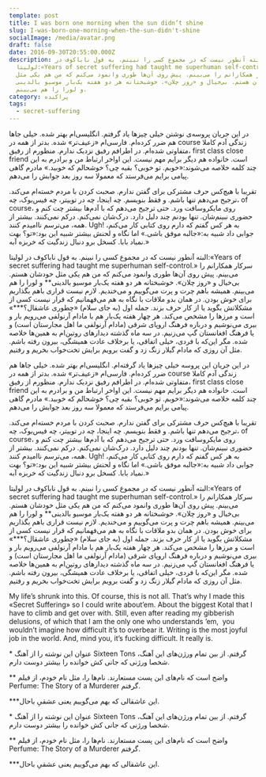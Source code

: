 ```yaml
---
template: post
title: I was born one morning when the sun didn’t shine
slug: I-was-born-one-morning-when-the-sun-didn't-shine
socialImage: /media/avatar.png
draft: false
date: 2016-09-30T20:55:00.000Z
description: البته آنطور نیست که در مجموع کسی را نبینم. به قول ناباکوف در
  لولیتا:«Years of secret suffering had taught me superhuman self-control.»
  سرکار همکارانم را می‌بینم. پیش روی آن‌ها طوری وانمود می‌کنم که من هم یکی مثل
  خودشان هستم. بی‌خیال و «روز چلان». خوشبختانه هر دو هفته یک‌بار موسیو بالدینی**
  و لورا را هم می‌بینم.
category: پراکنده
tags:
  - secret-suffering
---
```

در این جریان پروسه‌ی نوشتن خیلی چیزها یاد گرفتم. انگلیسی‌ام بهتر شده. خیلی جاها هم ضرر کرده‌ام. فارسی‌ام «زعیف‌تر» شده. بدتر از همه در course زندگی آدم کاملا متفاوتی شده‌ام. در اطرافم رفیق نزدیک ندارم. منظورم از رفیق، first class close friend است. خانواده هم دیگر برایم مهم نیست. این اواخر ارتباط من و برادرم به این چند کلمه خلاصه می‌شوند:«خوبم. تو خوبی؟ بقیه چی؟ خوشحالم که خوبید.» مادرم گاهی پیامی برایم می‌فرستد که معمولا سه روز بعد جوابش را می‌دهم.

تقریبا با هیچ‌کس حرف مشترکی برای گفتن ندارم. صحبت کردن با مردم خسته‌ام می‌کند. ترجیح می‌دهم تنها باشم. و فقط بنویسم. چه اینجا، چه در توییتر، چه فیس‌بوک، چه، of course، روی مایکروسافت ورد. حتی ترجیح می‌دهم که با آدم‌ها بیشتر چت کنم و حضوری نبینم‌شان. تنها بودنم چند دلیل دارد. درک‌شان نمی‌کنم. درکم نمی‌کنند. بیشتر از همه، می‌ترسم ناامیدم کنند. Ugh! به هر کس گفتم که دارم روی کتابی کار می‌کنم، جوابی داد شبیه به:«جالبه موفق باشی.» اما نگاه و لحنش بیشتر شبیه این بود:«تو؟ بهت نمیاد بابا. کسخل برو دنبال زندگیت که خربزه آبه.»

البته آنطور نیست که در مجموع کسی را نبینم. به قول ناباکوف در لولیتا:«Years of secret suffering had taught me superhuman self-control.» سرکار همکارانم را می‌بینم. پیش روی آن‌ها طوری وانمود می‌کنم که من هم یکی مثل خودشان هستم. بی‌خیال و «روز چلان». خوشبختانه هر دو هفته یک‌بار موسیو بالدینی\*\* و لورا را هم می‌بینم. همیشه باهم چرت و پرت می‌گوییم و می‌خندیم. لازم نیست قراری باهم بگذاریم برای خوش بودن. در همان بدو ملاقات با نگاه به هم می‌فهمانیم که قرار نیست کسی از مشکلاتش بگوید یا از کار حرف بزند. جمله اول (به جای سلام) «چطوری عاشقال؟\*\**» است و مرزها را مشخص می‌کند. هر چهار هفته یک‌بار هم با مادام آرنولفی می‌رویم بار و بیری می‌نوشیم و درباره فرهنگ اروپای شرقی (مادام آرنولفی ما اهل مجارستان است) و یا فرهنگ افغانستان گپ می‌زنیم. در سه ماه گذشته دیدارهای روتین‌ام به همین‌ها خلاصه شده. مگر این‌که با فردی، خیلی اتفاقی، یا برخلاف عادت همیشگی، بیرون رفته باشم. مثل آن روزی که مادام گیلار زنگ زد و گفت برویم برایش تخت‌خواب بخریم و رفتیم.

در این جریان این پروسه خیلی چیزها یاد گرفته‌ام. انگلیسی‌ام بهتر شده. خیلی جاها هم ضرر کرده‌ام. فارسی‌ام «زعیف‌تر» شده. بدتر از همه در course زندگی آدم کاملا متفاوتی شده‌ام. در اطرافم رفیق نزدیک ندارم. منظورم از رفیق، first class close friend است. خانواده هم دیگر برایم مهم نیست. این اواخر ارتباط من و برادرم به این چند کلمه خلاصه می‌شوند:«خوبم. تو خوبی؟ بقیه چی؟ خوشحالم که خوبید.» مادرم گاهی پیامی برایم می‌فرستد که معمولا سه روز بعد جوابش را می‌دهم.

تقریبا با هیچ‌کس حرف مشترکی برای گفتن ندارم. صحبت کردن با مردم خسته‌ام می‌کند. ترجیح می‌دهم تنها باشم. و فقط بنویسم. چه اینجا، چه در توییتر، چه فیس‌بوک، چه، of course، روی مایکروسافت ورد. حتی ترجیح می‌دهم که با آدم‌ها بیشتر چت کنم و حضوری نبینم‌شان. تنها بودنم چند دلیل دارد. درک‌شان نمی‌کنم. درکم نمی‌کنند. بیشتر از همه، می‌ترسم ناامیدم کنند. Ugh! به هر کس گفتم که دارم روی کتابی کار می‌کنم، جوابی داد شبیه به:«جالبه موفق باشی.» اما نگاه و لحنش بیشتر شبیه این بود:«تو؟ بهت نمیاد بابا. کسخل برو دنبال زندگیت که خربزه آبه.»

البته آنطور نیست که در مجموع کسی را نبینم. به قول ناباکوف در لولیتا:«Years of secret suffering had taught me superhuman self-control.» سرکار همکارانم را می‌بینم. پیش روی آن‌ها طوری وانمود می‌کنم که من هم یکی مثل خودشان هستم. بی‌خیال و «روز چلان». خوشبختانه هر دو هفته یک‌بار موسیو بالدینی\*\* و لورا را هم می‌بینم. همیشه باهم چرت و پرت می‌گوییم و می‌خندیم. لازم نیست قراری باهم بگذاریم برای خوش بودن. در همان بدو ملاقات با نگاه به هم می‌فهمانیم که قرار نیست کسی از مشکلاتش بگوید یا از کار حرف بزند. جمله اول (به جای سلام) «چطوری عاشقال؟\*\**» است و مرزها را مشخص می‌کند. هر چهار هفته یک‌بار هم با مادام آرنولفی می‌رویم بار و بیری می‌نوشیم و درباره فرهنگ اروپای شرقی (مادام آرنولفی ما اهل مجارستان است) و یا فرهنگ افغانستان گپ می‌زنیم. در سه ماه گذشته دیدارهای روتین‌ام به همین‌ها خلاصه شده. مگر این‌که با فردی، خیلی اتفاقی، یا برخلاف عادت همیشگی، بیرون رفته باشم. مثل آن روزی که مادام گیلار زنگ زد و گفت برویم برایش تخت‌خواب بخریم و رفتیم.

My life’s shrunk into this. Of course, this is not all. That’s why I made this «Secret Suffering» so I could write about’em. About the biggest Kotal that I have to climb and get over with. Still, even after reading my gibberish delusions, of which that I am the only one who understands ’em,  you wouldn’t imagine how difficult it’s to overbear it. Writing is the most joyful job in the world. And, mind you, it’s fucking difficult. It really is.

\* عنوان این نوشته را از آهنگ Sixteen Tons گرفتم. از بین تمام ورژن‌های این آهنگ، شخصا ورژنی که جانی کش خوانده را بیشتر دوست دارم.

\*\* واضح است که نام‌های این پست مستعارند. نام‌ها را، مثل نام خودم، از فیلم Perfume: The Story of a Murderer گرفتم.

\*\**این عاشقالی که بهم می‌گوییم یعنی عشقیِ باحال.

\* عنوان این نوشته را از آهنگ Sixteen Tons گرفتم. از بین تمام ورژن‌های این آهنگ، شخصا ورژنی که جانی کش خوانده را بیشتر دوست دارم.

\*\* واضح است که نام‌های این پست مستعارند. نام‌ها را، مثل نام خودم، از فیلم Perfume: The Story of a Murderer گرفتم.

\*\**این عاشقالی که بهم می‌گوییم یعنی عشقیِ باحال.